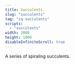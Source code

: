 ```yaml
---
title: Succulents
slug: "succulents"
tag: "sq-succulents"
scripts:
  - "succulents"
width: 2000
height: 1000
disableInfiniteScroll: true
---
```


A series of spiraling succulents.

